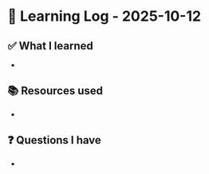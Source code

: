 # 🧠 Learning Log - 2025-10-12

## ✅ What I learned

- 

## 📚 Resources used

- 

## ❓ Questions I have

- 

